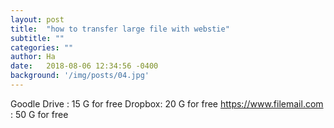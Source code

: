 ```yaml
---
layout: post
title:  "how to transfer large file with webstie"
subtitle: ""
categories: ""
author: Ha
date:   2018-08-06 12:34:56 -0400
background: '/img/posts/04.jpg'
---
```


Goodle Drive : 15 G for free
Dropbox: 20 G for free
https://www.filemail.com : 50 G for free
